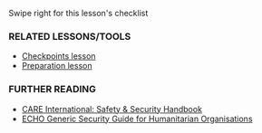 [Title]: # (What now?)
[Order]: # (6)

Swipe right for this lesson's checklist

### RELATED LESSONS/TOOLS

*   [Checkpoints lesson](umbrella://lesson/checkpoints)
*   [Preparation lesson](umbrella://lesson/preparation)

### FURTHER READING

*   [CARE International: Safety & Security Handbook](ngolearning.org/courses/availablecourses/CARE%20Safety%20Course/Shared%20Documents/English_CARE_International_Safety_and_Security_Handbook.pdf)
*   [ECHO Generic Security Guide for Humanitarian Organisations](http://ec.europa.eu/echo/files/evaluation/watsan2005/annex_files/ECHO/ECHO12%20-%20echo_generic_security_guide_en.doc)
